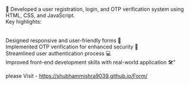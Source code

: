 🚀 Developed a user registration, login, and OTP verification system using HTML, CSS, and JavaScript. <br> 
Key highlights:<br> 
<br> 
<br> 
Designed responsive and user-friendly forms 🎨 <br> 
Implemented OTP verification for enhanced security 🔐 <br> 
Streamlined user authentication process 💻 <br> 
Improved front-end development skills with real-world application 🛠️" <br> 

please Visit - https://shubhammishra9039.github.io/Form/
